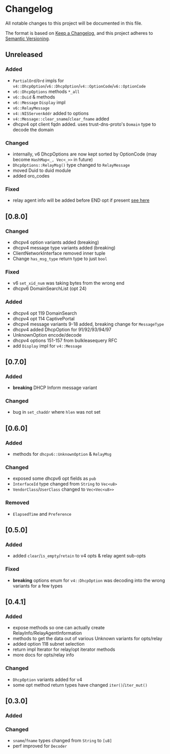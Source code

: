 # Changelog

All notable changes to this project will be documented in this file.

The format is based on [Keep a Changelog](https://keepachangelog.com/en/1.0.0/),
and this project adheres to [Semantic Versioning](https://semver.org/spec/v2.0.0.html).

## Unreleased

### Added

- `PartialOrd`/`Ord` impls for `v4::DhcpOption`/`v6::DhcpOption`/`v4::OptionCode`/`v6::OptionCode`
- `v6::DhcpOptions` methods `*_all`
- `v6::Duid` & methods
- `v6::Message` `Display` impl
- `v6::RelayMessage`
- `v4::NISServerAddr` added to options
- `v4::Message::clear_sname`/`clear_fname` added
- dhcpv4 opt client fqdn added. uses trust-dns-proto's `Domain` type to decode the domain

### Changed

- internally, v6 DhcpOptions are now kept sorted by OptionCode (may become `HashMap<_, Vec<_>>` in future)
- `DhcpOptions::RelayMsg()` type changed to `RelayMessage`
- moved Duid to duid module
- added oro_codes

### Fixed

- relay agent info will be added before END opt if present [see here](https://datatracker.ietf.org/doc/html/rfc3046#section-2.1)

## [0.8.0]

### Changed

- dhcpv4 option variants added (breaking)
- dhcpv4 message type variants added (breaking)
- ClientNetworkInterface removed inner tuple
- Change `has_msg_type` return type to just `bool`

### Fixed

- v6 `set_xid_num` was taking bytes from the wrong end
- dhcpv6 DomainSearchList (opt 24)

### Added

- dhcpv4 opt 119 DomainSearch
- dhcpv4 opt 114 CaptivePortal
- dhcpv4 message variants 9-18 added, breaking change for `MessageType`
- dhcpv4 added DhcpOption for 91/92/93/94/97
- UnknownOption encode/decode
- dhcpv4 options 151-157 from bulkleasequery RFC
- add `Display` impl for `v4::Message`

## [0.7.0]

### Added

- **breaking** DHCP Inform message variant

### Changed

- bug in `set_chaddr` where `hlen` was not set

## [0.6.0]

### Added

- methods for `dhcpv6::UnknownOption` & `RelayMsg`

### Changed

- exposed some dhcpv6 opt fields as `pub`
- `InterfaceId` type changed from `String` to `Vec<u8>`
- `VendorClass`/`UserClass` changed to `Vec<Vec<u8>>`

### Removed

- `ElapsedTime` and `Preference`

## [0.5.0]

### Added

- added `clear`/`is_empty`/`retain` to v4 opts & relay agent sub-opts

### Fixed

- **breaking** options enum for `v4::DhcpOption` was decoding into the wrong variants for a few types

## [0.4.1]

### Added

- expose methods so one can actually create RelayInfo/RelayAgentInformation
- methods to get the data out of various Unknown variants for opts/relay
- added option 118 subnet selection
- return impl Iterator for relay/opt iterator methods
- more docs for opts/relay info

### Changed

- `DhcpOption` variants added for v4
- some opt method return types have changed `iter()`/`iter_mut()`

## [0.3.0]

### Added

### Changed

- `sname`/`fname` types changed from `String` to `[u8]`
- perf improved for `Decoder`
